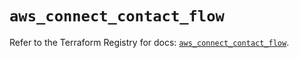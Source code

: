 # `aws_connect_contact_flow`

Refer to the Terraform Registry for docs: [`aws_connect_contact_flow`](https://registry.terraform.io/providers/hashicorp/aws/5.41.0/docs/resources/connect_contact_flow).
